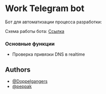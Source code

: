 
# Work Telegram bot

Бот для автоматизации процесса разработки:

Схема работы бота: [Cсылка](https://app.diagrams.net/#G1Gq8-5AiuBkNoLdCtO6AfyWfnQeOWH1qy)

### Основные функции

- Проверка привязки  DNS в realtime


## Authors

- [@Doppelgangers](https://github.com/Doppelgangers)
- [@peppak](https://github.com/peppak)

